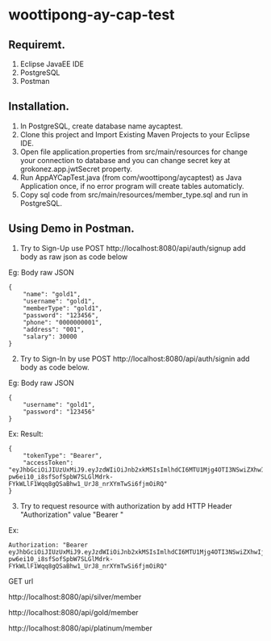# woottipong-ay-cap-test

## Requiremt.
1. Eclipse JavaEE IDE
2. PostgreSQL
3. Postman

## Installation.
1. In PostgreSQL, create database name aycaptest.
2. Clone this project and Import Existing Maven Projects to your Eclipse IDE.
3. Open file application.properties from src/main/resources for change your connection to database and you can change secret key at grokonez.app.jwtSecret property.
4. Run AppAYCapTest.java (from com/woottipong/aycaptest) as Java Application once, if no error program will create tables automaticly.
5. Copy sql code from src/main/resources/member_type.sql and run in PostgreSQL.

## Using Demo in Postman.

1. Try to Sign-Up use POST http://localhost:8080/api/auth/signup add body as raw json as code below

Eg: Body raw JSON
```
{
	"name": "gold1",
	"username": "gold1",
	"memberType": "gold1",
	"password": "123456",
	"phone": "0000000001",
	"address": "001",
	"salary": 30000
}
```


2. Try to Sign-In by use POST http://localhost:8080/api/auth/signin add body as code below. 

Eg: Body raw JSON
```
{
	"username": "gold1",
	"password": "123456"
}
```
Ex: Result:
```
{
    "tokenType": "Bearer",
    "accessToken": "eyJhbGciOiJIUzUxMiJ9.eyJzdWIiOiJnb2xkMSIsImlhdCI6MTU1Mjg4OTI3NSwiZXhwIjoxNTUyOTc1Njc1fQ.5hcnCxCfMd0KL-pw6ei10_i8sfSofSpbW7SLGlMdrk-FYkWLlF1Wqq8gQSaBhw1_UrJ8_nrXYmTwSi6fjmOiRQ"
}
```


3. Try to request resource with authorization by add HTTP Header "Authorization" value "Bearer <accessToken>"

Ex:
```
Authorization: "Bearer eyJhbGciOiJIUzUxMiJ9.eyJzdWIiOiJnb2xkMSIsImlhdCI6MTU1Mjg4OTI3NSwiZXhwIjoxNTUyOTc1Njc1fQ.5hcnCxCfMd0KL-pw6ei10_i8sfSofSpbW7SLGlMdrk-FYkWLlF1Wqq8gQSaBhw1_UrJ8_nrXYmTwSi6fjmOiRQ"
```

GET url

http://localhost:8080/api/silver/member

http://localhost:8080/api/gold/member

http://localhost:8080/api/platinum/member






